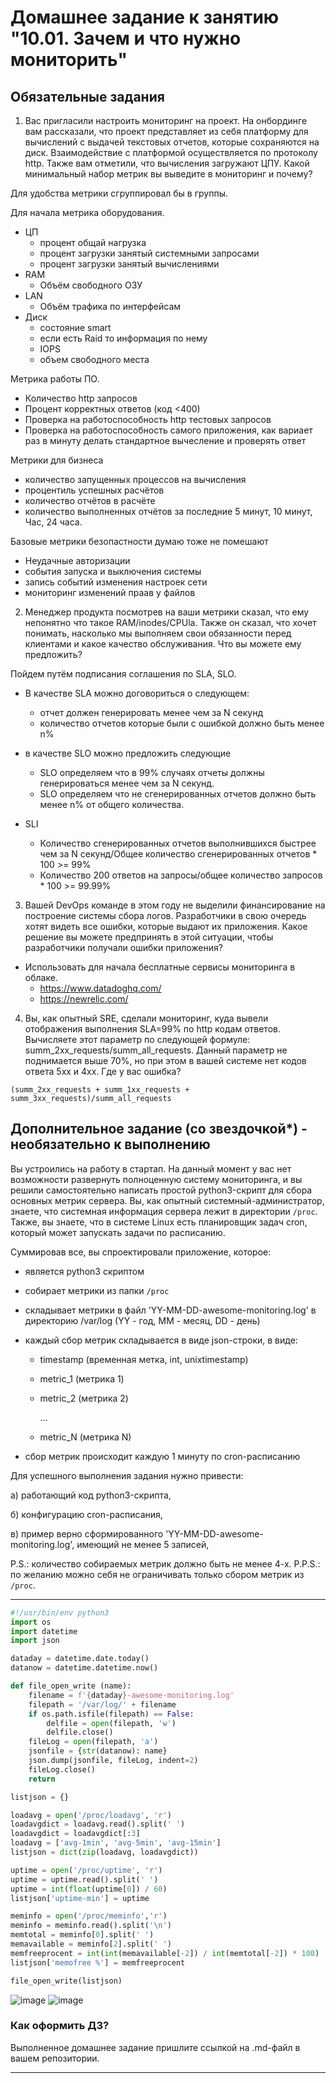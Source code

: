 # Домашнее задание к занятию "10.01. Зачем и что нужно мониторить"

## Обязательные задания

1. Вас пригласили настроить мониторинг на проект. На онбординге вам рассказали, что проект представляет из себя 
платформу для вычислений с выдачей текстовых отчетов, которые сохраняются на диск. Взаимодействие с платформой 
осуществляется по протоколу http. Также вам отметили, что вычисления загружают ЦПУ. Какой минимальный набор метрик вы
выведите в мониторинг и почему?

Для удобства метрики сгруппировал бы в группы. 

Для начала метрика оборудования.

- ЦП 
  - процент общай нагрузка
  - процент загрузки занятый системными запросами
  - процент загрузки занятый вычислениями
- RAM 
  - Объём свободного ОЗУ
- LAN 
  - Объём трафика по интерфейсам
- Диск 
  - состояние smart
  - если есть Raid то информация по нему
  - IOPS
  - объем свободного места
  
 Метрика работы ПО.

- Количество http запросов
- Процент корректных ответов (код <400)
- Проверка на работоспособность http тестовых запросов
- Проверка на работоспособность самого приложения, как вариает раз в минуту делать стандартное вычесление и проверять ответ

Метрики для бизнеса

- количество запущенных процессов на вычисления
- процентиль успешных расчётов
- количество отчётов в расчёте
- количество выполненных отчётов за последние 5 минут, 10 минут, Час, 24 часа.

Базовые метрики безопастности думаю тоже не помешают

- Неудачные авторизации
- события запуска и выключения системы
- запись событий изменения настроек сети
- мониторинг изменений праав у файлов

2. Менеджер продукта посмотрев на ваши метрики сказал, что ему непонятно что такое RAM/inodes/CPUla. Также он сказал, 
что хочет понимать, насколько мы выполняем свои обязанности перед клиентами и какое качество обслуживания. Что вы 
можете ему предложить?

Пойдем путём подписания соглашения по SLA, SLO. 

- В качестве SLA можно договориться о следующем: 
  - отчет должен генерировать менее чем за N секунд 
  - количество отчетов которые были с ошибкой должно быть менее n%

- в качестве SLO можно предложить следующие
  - SLO определяем что в 99% случаях отчеты должны генерироваться менее чем за N секунд.
  - SLO определяем что не сгенерированных отчетов должно быть менее n% от общего количества.

- SLI
  - Количество сгенерированных отчетов выполнившихся быстрее чем за N секунд/Общее количество сгенерированных отчетов * 100 >= 99%
  - Количество 200 ответов на запросы/общее количество запросов * 100 >= 99.99%

3. Вашей DevOps команде в этом году не выделили финансирование на построение системы сбора логов. Разработчики в свою 
очередь хотят видеть все ошибки, которые выдают их приложения. Какое решение вы можете предпринять в этой ситуации, 
чтобы разработчики получали ошибки приложения?

- Использовать для начала бесплатные сервисы мониторинга в облаке.
  -  https://www.datadoghq.com/
  -  https://newrelic.com/

4. Вы, как опытный SRE, сделали мониторинг, куда вывели отображения выполнения SLA=99% по http кодам ответов. 
Вычисляете этот параметр по следующей формуле: summ_2xx_requests/summ_all_requests. Данный параметр не поднимается выше 
70%, но при этом в вашей системе нет кодов ответа 5xx и 4xx. Где у вас ошибка?

```
(summ_2xx_requests + summ_1xx_requests + summ_3xx_requests)/summ_all_requests
```

## Дополнительное задание (со звездочкой*) - необязательно к выполнению

Вы устроились на работу в стартап. На данный момент у вас нет возможности развернуть полноценную систему 
мониторинга, и вы решили самостоятельно написать простой python3-скрипт для сбора основных метрик сервера. Вы, как 
опытный системный-администратор, знаете, что системная информация сервера лежит в директории `/proc`. 
Также, вы знаете, что в системе Linux есть  планировщик задач cron, который может запускать задачи по расписанию.

Суммировав все, вы спроектировали приложение, которое:
- является python3 скриптом
- собирает метрики из папки `/proc`
- складывает метрики в файл 'YY-MM-DD-awesome-monitoring.log' в директорию /var/log 
(YY - год, MM - месяц, DD - день)
- каждый сбор метрик складывается в виде json-строки, в виде:
  + timestamp (временная метка, int, unixtimestamp)
  + metric_1 (метрика 1)
  + metric_2 (метрика 2)
  
     ...
     
  + metric_N (метрика N)
  
- сбор метрик происходит каждую 1 минуту по cron-расписанию

Для успешного выполнения задания нужно привести:

а) работающий код python3-скрипта,

б) конфигурацию cron-расписания,

в) пример верно сформированного 'YY-MM-DD-awesome-monitoring.log', имеющий не менее 5 записей,

P.S.: количество собираемых метрик должно быть не менее 4-х.
P.P.S.: по желанию можно себя не ограничивать только сбором метрик из `/proc`.

---
```python
#!/usr/bin/env python3
import os
import datetime
import json

dataday = datetime.date.today()
datanow = datetime.datetime.now()

def file_open_write (name):
    filename = f'{dataday}-awesome-monitoring.log'
    filepath = '/var/log/' + filename
    if os.path.isfile(filepath) == False:
        delfile = open(filepath, 'w')
        delfile.close()
    fileLog = open(filepath, 'a')
    jsonfile = {str(datanow): name}
    json.dump(jsonfile, fileLog, indent=2)
    fileLog.close()
    return

listjson = {}

loadavg = open('/proc/loadavg', 'r')
loadavgdict = loadavg.read().split(' ')
loadavgdict = loadavgdict[:3]
loadavg = ['avg-1min', 'avg-5min', 'avg-15min']
listjson = dict(zip(loadavg, loadavgdict))

uptime = open('/proc/uptime', 'r')
uptime = uptime.read().split(' ')
uptime = int(float(uptime[0]) / 60)
listjson['uptime-min'] = uptime

meminfo = open('/proc/meminfo','r')
meminfo = meminfo.read().split('\n')
memtotal = meminfo[0].split(' ')
memavailable = meminfo[2].split(' ')
memfreeprocent = int(int(memavailable[-2]) / int(memtotal[-2]) * 100)
listjson['memofree %'] = memfreeprocent

file_open_write(listjson)
```
![image](https://user-images.githubusercontent.com/16610642/190866666-e3a5955b-71d9-4820-8e43-cd0ff759d2d6.png)
![image](https://user-images.githubusercontent.com/16610642/190866707-5efe2bf0-1ef9-4551-9f6a-7886b0d71a02.png)


### Как оформить ДЗ?

Выполненное домашнее задание пришлите ссылкой на .md-файл в вашем репозитории.

---
